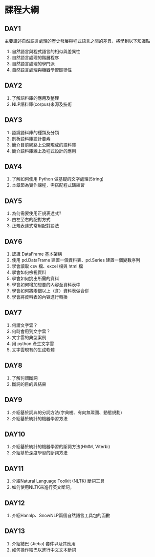 # 課程大綱

## **DAY1**
主要講述自然語言處理的歷史發展與程式語言之間的差異，將學到以下知識點
1. 自然語言與程式語言的相似與差異性
2. 自然語言處理的階層程序
3. 自然語言處理的學門派
4. 自然語言處理與機器學習關聯性

## **DAY2**
1. 了解語料庫的應用及整理
2. NLP語料庫(corpus)來源及技術

## **DAY3**
1. 認識語料庫的種類及分類
2. 剖析語料庫設計要素
3. 簡介目前網路上公開現成的語料庫
4. 簡介語料庫線上及程式設計的應用

## **DAY4**
1. 了解如何使用 Python 做基礎的文字處理(String) 
2. 本章節為實作課程，需搭配程式碼練習

## **DAY5**
1. 為何需要使用正規表達式? 
2. 由左至右的配對方式
3. 正規表達式常用配對語法

## **DAY6**
1. 認識 DataFrame 基本架構
2. 使用 pd.DataFrame 建置一個資料表、pd.Series 建置一個變數序列
3. 學會讀取 csv 檔、excel 檔與 html 檔
4. 學會如何檢視資料
5. 學會如何挑出所需的資料
6. 學會如何增加想要的內容至資料表中
7. 學會如何將兩個以上（含）資料表做合併
8. 學會將資料表的內容進行轉換

## **DAY7**
1. 何謂文字雲？
2. 何時會用到文字雲？
3. 文字雲的典型案例
4. 用 python 產生文字雲
5. 文字雲現有的生成軟體

## **DAY8**
1. 了解何謂斷詞
2. 斷詞的目的與結果

## **DAY9**
1. 介紹基於詞典的分詞方法(字典樹、有向無環圖、動態規劃)
2. 介紹基於統計的機器學習方法

## **DAY10**
1. 介紹基於統計的機器學習的斷詞方法(HMM, Viterbi)
2. 介紹基於深度學習的斷詞方法

## **DAY11**
1. 介紹Natural Language Toolkit (NLTK) 斷詞工具
2. 如何使用NLTK來進行英文斷詞。

## **DAY12**
1. 介紹Hannlp、SnowNLP兩個自然語言工具包的函數

## **DAY13**
1. 介紹結巴 (Jieba) 套件以及其應用
2. 如何操作結巴以進行中文文本斷詞